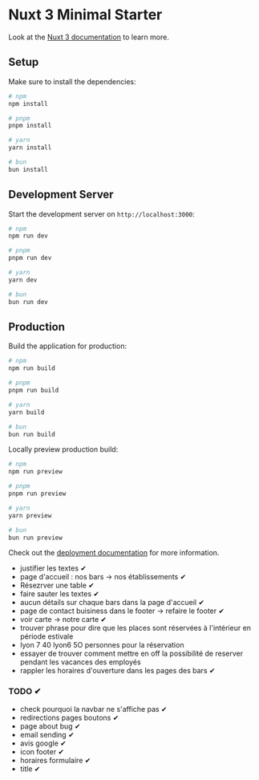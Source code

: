 # Nuxt 3 Minimal Starter

Look at the [Nuxt 3 documentation](https://nuxt.com/docs/getting-started/introduction) to learn more.

## Setup

Make sure to install the dependencies:

```bash
# npm
npm install

# pnpm
pnpm install

# yarn
yarn install

# bun
bun install
```

## Development Server

Start the development server on `http://localhost:3000`:

```bash
# npm
npm run dev

# pnpm
pnpm run dev

# yarn
yarn dev

# bun
bun run dev
```

## Production

Build the application for production:

```bash
# npm
npm run build

# pnpm
pnpm run build

# yarn
yarn build

# bun
bun run build
```

Locally preview production build:

```bash
# npm
npm run preview

# pnpm
pnpm run preview

# yarn
yarn preview

# bun
bun run preview
```

Check out the [deployment documentation](https://nuxt.com/docs/getting-started/deployment) for more information.

- justifier les textes ✔
- page d'accueil : nos bars -> nos établissements ✔
- Résezrver une table ✔
- faire sauter les textes ✔
- aucun détails sur chaque bars dans la page d'accueil ✔
- page de contact buisiness dans le footer -> refaire le footer ✔
- voir carte -> notre carte ✔
- trouver phrase pour dire que les places sont réservées à l'intérieur en période estivale
- lyon 7 40 lyon6 5O personnes pour la réservation
- essayer de trouver comment mettre en off la possibilité de reserver pendant les vacances des employés
- rappler les horaires d'ouverture dans les pages des bars ✔

### TODO ✔

- check pourquoi la navbar ne s'affiche pas ✔
- redirections pages boutons ✔
- page about bug ✔
- email sending ✔
- avis google ✔
- icon footer ✔
- horaires formulaire ✔
- title ✔